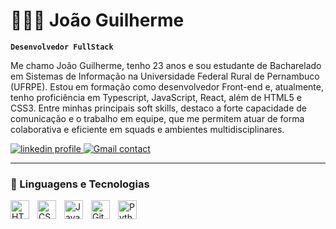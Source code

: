 # 🧑🏻‍💻 João Guilherme

**`Desenvolvedor FullStack`**

Me chamo João Guilherme, tenho 23 anos e sou estudante de Bacharelado em Sistemas de Informação na Universidade Federal Rural de Pernambuco (UFRPE). Estou em formação como desenvolvedor Front-end e, atualmente, tenho proficiência em Typescript, JavaScript, React, além de HTML5 e CSS3. Entre minhas principais soft skills, destaco a forte capacidade de comunicação e o trabalho em equipe, que me permitem atuar de forma colaborativa e eficiente em squads e ambientes multidisciplinares.

<p align="left">
    <a href="https://www.linkedin.com/in/joão-guilherme-123924207">
        <img 
            alt="linkedin profile" 
            title="Acesse meu perfil no linkedin" 
            src="https://img.shields.io/badge/LinkedIn-0077B5?style=for-the-badge&logo=linkedin&logoColor=white"
        />
    </a>
    <a href="mailto:joaoguilhermefc10@gmail.com">
        <img 
            alt="Gmail contact" 
            title="Contato gmail" 
            src="https://img.shields.io/badge/Gmail-D14836?style=for-the-badge&logo=gmail&logoColor=white"
        />
    </a> 
</p>

---

### 🤖 Linguagens e Tecnologias

<img 
    align="left" 
    alt="HTML"
    title="HTML" 
    width="30px" 
    style="padding-right: 10px;" 
    src="https://cdn.jsdelivr.net/gh/devicons/devicon@latest/icons/html5/html5-original.svg" 
/>
<img 
    align="left" 
    alt="CSS" 
    title="CSS"
    width="30px" 
    style="padding-right: 10px;" 
    src="https://cdn.jsdelivr.net/gh/devicons/devicon@latest/icons/css3/css3-original.svg" 
/>
<img 
    align="left" 
    alt="JavaScript" 
    title="JavaScript"
    width="30px" 
    style="padding-right: 10px;" 
    src="https://cdn.jsdelivr.net/gh/devicons/devicon@latest/icons/javascript/javascript-original.svg" 
/>

<img 
    align="left" 
    alt="Git" 
    title="Git"
    width="30px" 
    style="padding-right: 10px;" 
    src="https://cdn.jsdelivr.net/gh/devicons/devicon@latest/icons/git/git-original.svg" 
/>
<img 
    align="left" 
    alt="Python" 
    title="Python"
    width="30px" 
    style="padding-right: 10px;" 
    src="https://cdn.jsdelivr.net/gh/devicons/devicon@latest/icons/python/python-original.svg" 
/>

<br/>
<br/>
